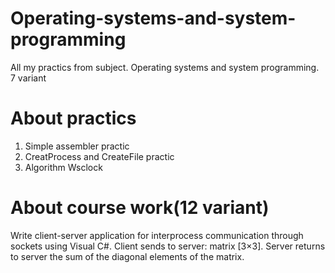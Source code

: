 # Operating-systems-and-system-programming
All my practics from subject. Operating systems and system programming. 7 variant
# About practics
1. Simple assembler practic<br>
2. CreatProcess and CreateFile practic<br>
3. Algorithm Wsclock<br>
# About course work(12 variant)
Write client-server application for interprocess communication through sockets using Visual C#.
Client sends to server: matrix [3×3]. Server returns to server the sum of the diagonal elements of the matrix.
